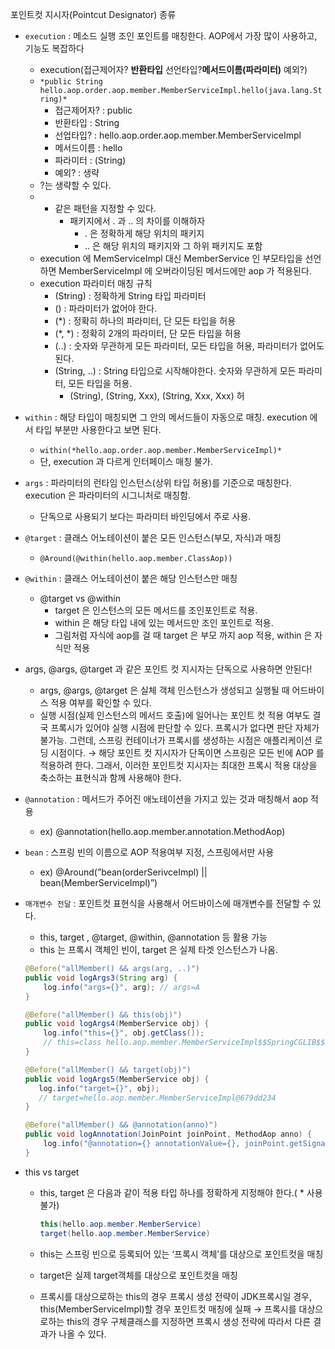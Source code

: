 포인트컷 지시자(Pointcut Designator) 종류

- `execution` : 메소드 실행 조인 포인트를 매칭한다. AOP에서 가장 많이 사용하고, 기능도 복잡하다
    - execution(접근제어자? **반환타입** 선언타입?**메서드이름(파라미터)** 예외?)
    - `*public String hello.aop.order.aop.member.MemberServiceImpl.hello(java.lang.String)*`
        - 접근제어자? : public
        - 반환타입 : String
        - 선업타입? : hello.aop.order.aop.member.MemberServiceImpl
        - 메서드이름 : hello
        - 파라미터 : (String)
        - 예외? : 생략
    - ?는 생략할 수 있다.
    - * 같은 패턴을 지정할 수 있다.
        - 패키지에서 . 과 .. 의 차이를 이해하자
            - . 은 정확하게 해당 위치의 패키지
            - .. 은 해당 위치의 패키지와 그 하위 패키지도 포함
    - execution 에 MemServiceImpl 대신 MemberService 인 부모타입을 선언하면 MemberServiceImpl 에 오버라이딩된 메서드에만 aop 가 적용된다.
    - execution 파라미터 매칭 규칙
        - (String) : 정확하게 String 타입 파라미터
        - () : 파라미터가 없어야 한다.
        - (*) : 정확히 하나의 파라미터, 단 모든 타입을 허용
        - (*, *) : 정확히 2개의 파라미터, 단 모든 타입을 허용
        - (..) : 숫자와 무관하게 모든 파라미터, 모든 타입을 허용, 파라미터가 없어도 된다.
        - (String, ..) : String 타입으로 시작해야한다. 숫자와 무관하게 모든 파라미터, 모든 타입을 허용.
            - (String), (String, Xxx), (String, Xxx, Xxx) 허
- `within`  : 해당 타입이 매칭되면 그 안의 메서드들이 자동으로 매칭. execution 에서 타입 부분만 사용한다고 보면 된다.
    - `within(*hello.aop.order.aop.member.MemberServiceImpl)*`
    - 단, execution 과 다르게 인터페이스 매칭 불가.
- `args`  : 파라미터의 런타임 인스턴스(상위 타입 허용)를 기준으로 매칭한다. execution 은 파라미터의 시그니처로 매칭함.
    - 단독으로 사용되기 보다는 파라미터 바인딩에서 주로 사용.
- `@target`  :  클래스 어노테이션이 붙은 모든 인스턴스(부모, 자식)과 매칭
    - `@Around(@within(hello.aop.member.ClassAop))`
- `@within` : 클래스 어노테이션이 붙은 해당 인스턴스만 매칭
    - @target vs @within
        - target 은 인스턴스의 모든 메서드를 조인포인트로 적용.
        - within 은 해당 타입 내에 있는 메서드만 조인 포인트로 적용.
        - 그림처럼 자식에 aop를 걸 때 target 은 부모 까지 aop 적용, within 은 자식만 적용

- args, @args, @target 과 같은 포인트 컷 지시자는 단독으로 사용하면 안된다!
    - args, @args, @target 은 실체 객체 인스턴스가 생성되고 실행될 때 어드바이스 적용 여부를 확인할 수 있다.
    - 실행 시점(실제 인스턴스의 메서드 호출)에 일어나는 포인트 컷 적용 여부도 결국 프록시가 있어야 실행 시점에 판단할 수 있다. 프록시가 없다면 판단 자체가 불가능. 그런데, 스프링 컨테이너가 프록시를 생성하는 시점은 애플리케이션 로딩 시점이다. → 해당 포인트 컷 지시자가 단독이면 스프링은 모든 빈에 AOP 를 적용하려 한다. 그래서, 이러한 포인트컷 지시자는 최대한 프록시 적용 대상을 축소하는 표현식과 함께 사용해야 한다.
- `@annotation`  : 메서드가 주어진 애노테이션을 가지고 있는 것과 매칭해서 aop 적용
    - ex) @annotation(hello.aop.member.annotation.MethodAop)
- `bean`  : 스프링 빈의 이름으로 AOP 적용여부 지정, 스프링에서만 사용
    - ex) @Around(”bean(orderSerivceImpl) || bean(MemberServiceImpl)”)
- `매개변수 전달` : 포인트컷 표현식을 사용해서 어드바이스에 매개변수를 전달할 수 있다.
    - this, target , @target, @within, @annotation 등 활용 가능
    - this 는 프록시 객체인 빈이, target 은 실제 타겟 인스턴스가 나옴.

    ```java
    @Before("allMember() && args(arg, ..)")
    public void logArgs3(String arg) {
        log.info("args={}", arg); // args=A
    }
    
    @Before("allMember() && this(obj)") 
    public void logArgs4(MemberService obj) {
        log.info("this={}", obj.getClass());
        // this=class hello.aop.member.MemberServiceImpl$$SpringCGLIB$$0
    }
    
    @Before("allMember() && target(obj)")
    public void logArgs5(MemberService obj) {
       log.info("target={}", obj);
       // target=hello.aop.member.MemberServiceImpl@679dd234
    }
    
    @Before("allMember() && @annotation(anno)")
    public void logAnnotation(JoinPoint joinPoint, MethodAop anno) {
    	log.info("@annotation={} annotationValue={}, joinPoint.getSignature(), anno.value());
    }	
    ```

- this vs target
    - this, target 은 다음과 같이 적용 타입 하나를 정확하게 지정해야 한다.( * 사용 불가)

        ```java
        this(hello.aop.member.MemberService)
        target(hello.aop.member.MemberService)
        ```

    - this는 스프링 빈으로 등록되어 있는 ‘프록시 객체’를 대상으로 포인트컷을 매칭
    - target은 실제 target객체를 대상으로 포인트컷을 매칭
    - 프록시를 대상으로하는 this의 경우 프록시 생성 전략이 JDK프록시일 경우, this(MemberServiceImpl)할 경우 포인트컷 매칭에 실패 → 프록시를 대상으로하는 this의 경우 구체클래스를 지정하면 프록시 생성 전략에 따라서 다른 결과가 나올 수 있다.